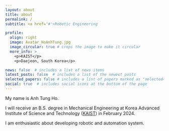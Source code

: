 ```yaml
---
layout: about
title: about
permalink: /
subtitle: <a href='#'>Robotic Engineering

profile:
  align: right
  image: Avatar_HoAnhTung.jpg
  image_circular: true # crops the image to make it circular
  more_info: >
    <p>KAIST</p>
    <p>Daejeon, South Korea</p>

news: false  # includes a list of news items
latest_posts: false  # includes a list of the newest posts
selected_papers: false # includes a list of papers marked as "selected={true}"
social: true  # includes social icons at the bottom of the page
---
```


My name is Anh Tung Ho. 

I will receive an B.S. degree in Mechanical Engineering at Korea Advanced Institute of Science and Technology ([KAIST](https://www.kaist.ac.kr/en/)) in February 2024.

I am enthusiastic about developing robotic and automation system.   
<!-- 
Put your address / P.O. box / other info right below your picture. You can also disable any of these elements by editing `profile` property of the YAML header of your `_pages/about.md`. Edit `_bibliography/papers.bib` and Jekyll will render your [publications page](/al-folio/publications/) automatically. -->

<!-- Link to your social media connections, too. This theme is set up to use [Font Awesome icons](https://fontawesome.com/) and [Academicons](https://jpswalsh.github.io/academicons/), like the ones below. Add your Facebook, Twitter, LinkedIn, Google Scholar, or just disable all of them. -->